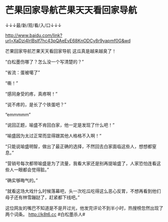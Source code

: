 # 芒果回家导航芒果天天看回家导航

↓↓↓最/新/观/看/入/口↓↓↓

http://www.baidu.com/link?url=XaDzi4lrlBsIf7hc43pQAeEvE68KnODCy8r9yapmf0G&wd

芒果回家导航芒果天天看回家导航
这瓜真是越来越臭了！

“白松墨伤哪了？怎么没一个写清楚的？”

“省流：蛋被噶了”

“嘶！”

“感同身受的疼，真疼啊！”

“说不疼的，是长了个铁蛋吧？”

“emmmmm”

“说回正题，喻盛不肯回白家，他一定是发现了什么吧！”

“喻盛因为太过正常而显得跟其他人格格不入啊！“

“只能说喻盛明智，做出了最正确的选择，不然回去白家面临这些人，想想都窒息。”

“营销号每次都带喻盛是为了流量，我看大家还是别再提喻盛了，人家恐怕连看这些人一眼都会觉得脏。”

“确实够晦气的。”

“就看这场大戏什么时候落幕吧，头一次吃瓜吃得这么恶心反胃，不想再看到他们母子还有林雪蹦跶了，赶紧都下线吧。”

这位网友的嘴巴不知道是不是开过光，他发完评论不到半小时，热搜榜忽然出现了两个词条。
http://k8t6.cc
#白松墨杀人#
